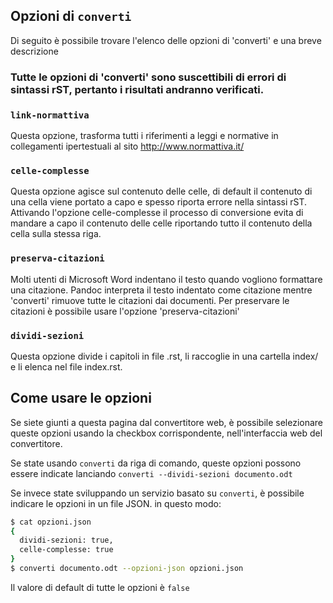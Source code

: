 
## Opzioni di `converti`

Di seguito è possibile trovare l'elenco delle opzioni di 'converti' e una breve descrizione

### Tutte le opzioni di 'converti' sono  suscettibili di errori di sintassi rST, pertanto i risultati andranno verificati. 

### `link-normattiva`

Questa opzione, trasforma tutti i riferimenti a leggi e normative in collegamenti ipertestuali al sito http://www.normattiva.it/

### `celle-complesse`

Questa opzione agisce sul contenuto delle celle, di default il contenuto di una cella viene portato a capo e spesso riporta errore nella sintassi rST. 
Attivando l'opzione celle-complesse il processo di conversione evita di mandare a capo il contenuto delle celle riportando tutto il contenuto della cella sulla stessa riga.

### `preserva-citazioni`

Molti utenti di Microsoft Word indentano il testo quando vogliono formattare una citazione. Pandoc interpreta il testo indentato come citazione mentre 'converti' rimuove tutte le citazioni dai documenti. 
Per preservare le citazioni è possibile usare l'opzione 'preserva-citazioni'

### `dividi-sezioni`

Questa opzione divide i capitoli in file .rst, li raccoglie in una cartella index/ e li elenca nel file index.rst.

## Come usare le opzioni

Se siete giunti a questa pagina dal convertitore web, è possibile selezionare queste opzioni usando la checkbox corrispondente, nell'interfaccia web del convertitore.

Se state usando `converti` da riga di comando, queste opzioni possono essere indicate lanciando `converti --dividi-sezioni documento.odt`

Se invece state sviluppando un servizio basato su `converti`, è possibile indicare le opzioni in un file JSON. 
in questo modo:

```bash
$ cat opzioni.json
{
  dividi-sezioni: true,
  celle-complesse: true
}
$ converti documento.odt --opzioni-json opzioni.json
```

Il valore di default di tutte le opzioni è `false`
